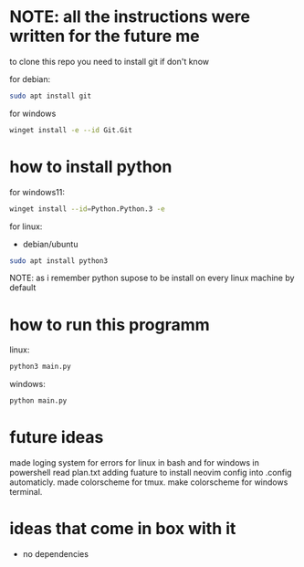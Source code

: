 # NOTE: all the instructions were written for the future me
to clone this repo you need to install git if don't know

for debian:
```bash 
sudo apt install git 
```
for windows 
``` bash
winget install -e --id Git.Git
```

# how to install python 

for windows11: 
``` bash
winget install --id=Python.Python.3 -e 
```

for linux:
- debian/ubuntu
``` bash
sudo apt install python3
```
NOTE: as i remember python supose to be install on every linux machine by default
 
# how to run this programm 

linux:
``` bash
python3 main.py
```
windows:
``` bash
python main.py

```

# future ideas
made loging system for errors for linux in bash and for windows in powershell 
read plan.txt
adding fuature to install neovim config into .config automaticly.
made colorscheme for tmux.
make colorscheme for windows terminal.


# ideas that come in box with it
- no dependencies
